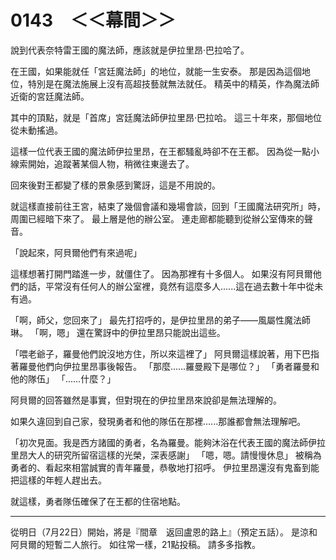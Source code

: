 # 0143　＜＜幕間＞＞

說到代表奈特雷王國的魔法師，應該就是伊拉里昂·巴拉哈了。

在王國，如果能就任「宮廷魔法師」的地位，就能一生安泰。
那是因為這個地位，特別是在魔法施展上沒有高超技藝就無法就任。
精英中的精英，作為魔法師近衛的宮廷魔法師。

其中的頂點，就是「首席」宮廷魔法師伊拉里昂·巴拉哈。
這三十年來，那個地位從未動搖過。

這樣一位代表王國的魔法師伊拉里昂，在王都騷亂時卻不在王都。
因為從一點小線索開始，追蹤著某個人物，稍微往東邊去了。

回來後對王都變了樣的景象感到驚訝，這是不用說的。

就這樣直接前往王宮，結束了幾個會議和幾場會談，回到「王國魔法研究所」時，周圍已經暗下來了。
最上層是他的辦公室。
連走廊都能聽到從辦公室傳來的聲音。

「說起來，阿貝爾他們有來過呢」

這樣想著打開門踏進一步，就僵住了。
因為那裡有十多個人。
如果沒有阿貝爾他們的話，平常沒有任何人的辦公室裡，竟然有這麼多人......這在過去數十年中從未有過。

「啊，師父，您回來了」
最先打招呼的，是伊拉里昂的弟子——風屬性魔法師琳。
「啊，嗯」
還在驚訝中的伊拉里昂只能說出這些。

「喂老爺子，羅曼他們說沒地方住，所以來這裡了」
阿貝爾這樣說著，用下巴指著羅曼他們向伊拉里昂事後報告。
「那麼......羅曼殿下是哪位？」
「勇者羅曼和他的隊伍」
「......什麼？」

阿貝爾的回答雖然是事實，但對現在的伊拉里昂來說卻是無法理解的。

如果久違回到自己家，發現勇者和他的隊伍在那裡......那誰都會無法理解吧。

「初次見面。我是西方諸國的勇者，名為羅曼。能夠沐浴在代表王國的魔法師伊拉里昂大人的研究所留宿這樣的光榮，深表感謝」
「嗯，嗯。請慢慢休息」
被稱為勇者的、看起來相當誠實的青年羅曼，恭敬地打招呼。
伊拉里昂還沒有鬼畜到能把這樣的年輕人趕出去。

就這樣，勇者隊伍確保了在王都的住宿地點。

---

從明日（7月22日）開始，將是『間章　返回盧恩的路上』（預定五話）。
是涼和阿貝爾的短暫二人旅行。
如往常一樣，21點投稿。
請多多指教。